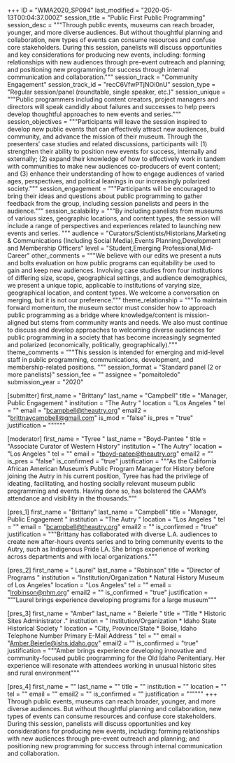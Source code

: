 +++
ID = "WMA2020_SP094"
last_modified = "2020-05-13T00:04:37.000Z"
session_title = "Public First Public Programming"
session_desc = """Through public events, museums can reach broader, younger, and more diverse audiences. But without thoughtful planning and collaboration, new types of events can consume resources and confuse core stakeholders. During this session, panelists will discuss opportunities and key considerations for producing new events, including: forming relationships with new audiences through pre-event outreach and planning;  and positioning new programming for success through internal communication and collaboration."""
session_track = "Community Engagement"
session_track_id = "recC6VfwPTjNOi0nU"
session_type = "Regular session/panel (roundtable, single speaker, etc.)"
session_unique = """Public programmers including content creators, project managers and directors will speak candidly about failures and successes to help peers develop thoughtful approaches to new events and series."""
session_objectives = """Participants will leave the session inspired to develop new public events that can effectively attract new audiences, build community, and advance the mission of their museum. Through the presenters’ case studies and related discussions, participants will: (1) strengthen their ability to position new events for success, internally and externally; (2) expand their knowledge of how to effectively work in tandem with communities to make new audiences co-producers of event content; and (3) enhance their understanding of how to engage audiences of varied ages, perspectives, and political leanings in our increasingly polarized society."""
session_engagement = """Participants will be encouraged to bring their ideas and questions about public programming to gather feedback from the group, including session panelists and peers in the audience."""
session_scalability = """By including panelists from museums of various sizes, geographic locations, and content types, the session will include a range of perspectives and experiences related to launching new events and series.  """
audience = "Curators/Scientists/Historians,Marketing & Communications (Including Social Media),Events Planning,Development and Membership Officers"
level = "Student,Emerging Professional,Mid-Career"
other_comments = """We believe with our edits we present a nuts and bolts evaluation on how public programs can equitability be used to gain and keep new audiences. Involving case studies from four institutions of differing size, scope, geographical settings, and audience demographics, we present a unique topic, applicable to institutions of varying size, geographical location, and content types. We welcome a conversation on merging, but it is not our preference."""
theme_relationship = """To maintain forward momentum, the museum sector must consider how to approach public programming as a bridge where knowledge/content is mission-aligned but stems from community wants and needs. We also must continue to discuss and develop approaches to welcoming diverse audiences for public programming in a society that has become increasingly segmented and polarized (economically, politically, geographically)."""
theme_comments = """This session is intended for emerging and mid-level staff in public programming, communications, development, and membership-related positions. """
session_format = "Standard panel (2 or more panelists)"
session_fee = ""
assignee = "pomaitoledo"
submission_year = "2020"

[submitter]
first_name = "Brittany"
last_name = "Campbell"
title = "Manager, Public Engagement  "
institution = "The Autry "
location = "Los Angeles "
tel = ""
email = "bcampbell@theautry.org"
email2 = "brittnaycampbell@gmail.com"
is_mod = "false"
is_pres = "true"
justification = """"""

[moderator]
first_name = "Tyree "
last_name = "Boyd-Pantee "
title = "Associate Curator of Western History"
institution = "The Autry"
location = "Los Angeles "
tel = ""
email = "tboyd-patee@theautry.org"
email2 = ""
is_pres = "false"
is_confirmed = "true"
justification = """As the California African American Museum’s Public Program Manager for History before joining the Autry in his current position, Tyree has had the privilege of ideating, facilitating, and hosting socially relevant museum public programming and events. Having done so, has bolstered the CAAM’s attendance and visibility in the thousands."""

[pres_1]
first_name = "Brittany"
last_name = "Campbell"
title = "Manager, Public Engagement "
institution = "The Autry "
location = "Los Angeles "
tel = ""
email = "bcampbell@theautry.org"
email2 = ""
is_confirmed = "true"
justification = """Brittany has collaborated with diverse L.A. audiences to create new after-hours events series and to bring community events to the Autry, such as Indigenous  Pride LA. She brings experience of working across departments and with local organizations."""

[pres_2]
first_name = " Laurel"
last_name = "Robinson"
title = "Director of Programs  "
institution = "Institution/Organization *  Natural History Museum of Los Angeles"
location = "Los Angeles"
tel = ""
email = "lrobinson@nhm.org"
email2 = ""
is_confirmed = "true"
justification = """Laurel brings experience developing programs for a large museum"""

[pres_3]
first_name = "Amber"
last_name = "  Beierle   "
title = "Title *  Historic Sites Administrator ."
institution = "   Institution/Organization *  Idaho State Historical Society   "
location = "City, Province/State *  Boise, Idaho    Telephone Number   Primary E-Mail Address "
tel = ""
email = "Amber.Beierle@ishs.idaho.gov"
email2 = ""
is_confirmed = "true"
justification = """Amber brings experience developing innovative and community-focused public programming for the Old Idaho Penitentiary. Her experience will resonate with attendees  working in unusual historic sites and rural environment"""

[pres_4]
first_name = ""
last_name = ""
title = ""
institution = ""
location = ""
tel = ""
email = ""
email2 = ""
is_confirmed = ""
justification = """"""
+++
Through public events, museums can reach broader, younger, and more diverse audiences. But without thoughtful planning and collaboration, new types of events can consume resources and confuse core stakeholders. During this session, panelists will discuss opportunities and key considerations for producing new events, including: forming relationships with new audiences through pre-event outreach and planning;  and positioning new programming for success through internal communication and collaboration.